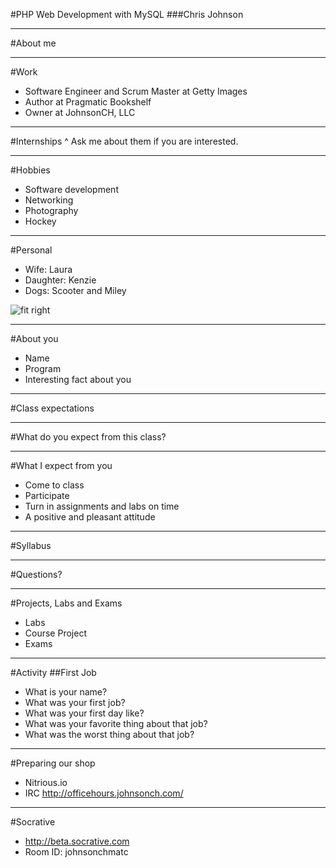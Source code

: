 #PHP Web Development with MySQL
###Chris Johnson

---
#About me

---
#Work
* Software Engineer and Scrum Master at Getty Images
* Author at Pragmatic Bookshelf
* Owner at JohnsonCH, LLC

---
#Internships
^ Ask me about them if you are interested.
	
---
#Hobbies
* Software development
* Networking
* Photography
* Hockey
	
---
#Personal
* Wife: Laura
* Daughter: Kenzie
* Dogs: Scooter and Miley

![fit right](https://farm9.staticflickr.com/8656/16327076071_c858d4f2ef_h_d.jpg)

---
#About you
* Name
* Program
* Interesting fact about you

---
#Class expectations

---
#What do you expect from this class?

---
#What I expect from you
* Come to class
* Participate
* Turn in assignments and labs on time
* A positive and pleasant attitude

---
#Syllabus

---
#Questions?

---
#Projects, Labs and Exams
* Labs
* Course Project
* Exams 

---
#Activity
##First Job
* What is your name?
* What was your first job?
* What was your first day like?
* What was your favorite thing about that job?
* What was the worst thing about that job?

---

#Preparing our shop
* Nitrious.io 
* IRC http://officehours.johnsonch.com/

---
#Socrative
* http://beta.socrative.com
* Room ID: johnsonchmatc
